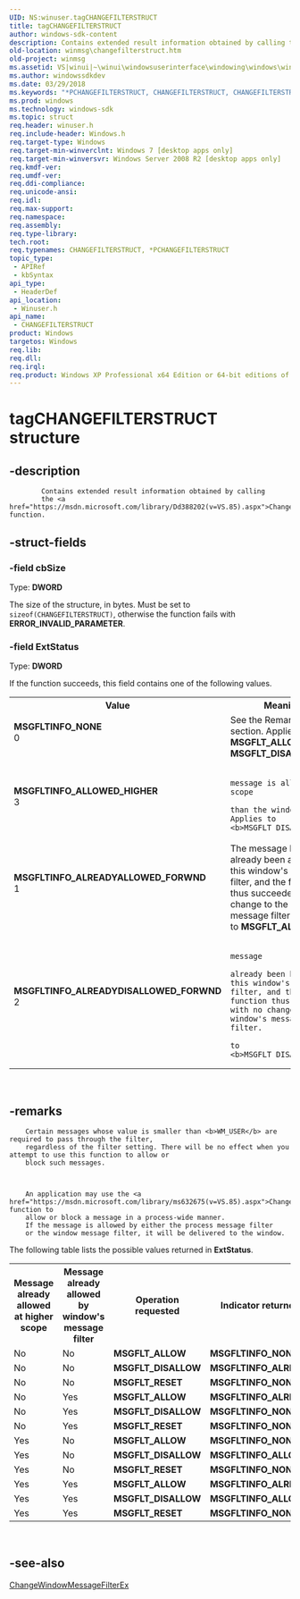 ```yaml
---
UID: NS:winuser.tagCHANGEFILTERSTRUCT
title: tagCHANGEFILTERSTRUCT
author: windows-sdk-content
description: Contains extended result information obtained by calling the ChangeWindowMessageFilterEx function.
old-location: winmsg\changefilterstruct.htm
old-project: winmsg
ms.assetid: VS|winui|~\winui\windowsuserinterface\windowing\windows\windowreference\windowstructures\changefilterstruct.htm
ms.author: windowssdkdev
ms.date: 03/29/2018
ms.keywords: "*PCHANGEFILTERSTRUCT, CHANGEFILTERSTRUCT, CHANGEFILTERSTRUCT structure [Windows and Messages], MSGFLTINFO_ALLOWED_HIGHER, MSGFLTINFO_ALREADYALLOWED_FORWND, MSGFLTINFO_ALREADYDISALLOWED_FORWND, MSGFLTINFO_NONE, PCHANGEFILTERSTRUCT, PCHANGEFILTERSTRUCT structure pointer [Windows and Messages], _win32_CHANGEFILTERSTRUCT_str, _win32_changefilterstruct_str_cpp, tagCHANGEFILTERSTRUCT, winmsg.changefilterstruct, winui._win32_changefilterstruct_str, winuser/CHANGEFILTERSTRUCT, winuser/PCHANGEFILTERSTRUCT"
ms.prod: windows
ms.technology: windows-sdk
ms.topic: struct
req.header: winuser.h
req.include-header: Windows.h
req.target-type: Windows
req.target-min-winverclnt: Windows 7 [desktop apps only]
req.target-min-winversvr: Windows Server 2008 R2 [desktop apps only]
req.kmdf-ver: 
req.umdf-ver: 
req.ddi-compliance: 
req.unicode-ansi: 
req.idl: 
req.max-support: 
req.namespace: 
req.assembly: 
req.type-library: 
tech.root: 
req.typenames: CHANGEFILTERSTRUCT, *PCHANGEFILTERSTRUCT
topic_type:
 - APIRef
 - kbSyntax
api_type:
 - HeaderDef
api_location:
 - Winuser.h
api_name:
 - CHANGEFILTERSTRUCT
product: Windows
targetos: Windows
req.lib: 
req.dll: 
req.irql: 
req.product: Windows XP Professional x64 Edition or 64-bit editions of     Windows Server 2003
---
```


# tagCHANGEFILTERSTRUCT structure


## -description



			Contains extended result information obtained by calling
			the <a href="https://msdn.microsoft.com/library/Dd388202(v=VS.85).aspx">ChangeWindowMessageFilterEx</a> function.
		


## -struct-fields




### -field cbSize

Type: <b>DWORD</b>

The size of the structure, in bytes. 
				Must be set to <code>sizeof(CHANGEFILTERSTRUCT)</code>, otherwise the function fails with <b>ERROR_INVALID_PARAMETER</b>.


### -field ExtStatus

Type: <b>DWORD</b>

If the function succeeds, this field contains one of the following values.

<table>
<tr>
<th>Value</th>
<th>Meaning</th>
</tr>
<tr>
<td width="40%"><a id="MSGFLTINFO_NONE"></a><a id="msgfltinfo_none"></a><dl>
<dt><b>MSGFLTINFO_NONE</b></dt>
<dt>0</dt>
</dl>
</td>
<td width="60%">
See the Remarks section.
						Applies to <b>MSGFLT_ALLOW</b> and <b>MSGFLT_DISALLOW</b>.
					

</td>
</tr>
<tr>
<td width="40%"><a id="MSGFLTINFO_ALLOWED_HIGHER"></a><a id="msgfltinfo_allowed_higher"></a><dl>
<dt><b>MSGFLTINFO_ALLOWED_HIGHER</b></dt>
<dt>3</dt>
</dl>
</td>
<td width="60%">

					The message is allowed at a scope
					 higher than the window. Applies to <b>MSGFLT_DISALLOW</b>. 

</td>
</tr>
<tr>
<td width="40%"><a id="MSGFLTINFO_ALREADYALLOWED_FORWND"></a><a id="msgfltinfo_alreadyallowed_forwnd"></a><dl>
<dt><b>MSGFLTINFO_ALREADYALLOWED_FORWND</b></dt>
<dt>1</dt>
</dl>
</td>
<td width="60%">
The message has already 
					been allowed by this window's message filter, and 
					the function thus succeeded with no change to the window's message filter.
					Applies to <b>MSGFLT_ALLOW</b>. 

</td>
</tr>
<tr>
<td width="40%"><a id="MSGFLTINFO_ALREADYDISALLOWED_FORWND"></a><a id="msgfltinfo_alreadydisallowed_forwnd"></a><dl>
<dt><b>MSGFLTINFO_ALREADYDISALLOWED_FORWND</b></dt>
<dt>2</dt>
</dl>
</td>
<td width="60%">

					The message 
					has already been blocked by this window's message filter, and the function thus succeeded with no change to the window's message filter.
					Applies to <b>MSGFLT_DISALLOW</b>. 

</td>
</tr>
</table>
 


## -remarks




		Certain messages whose value is smaller than <b>WM_USER</b> are required to pass through the filter, 
		regardless of the filter setting. There will be no effect when you attempt to use this function to allow or 
		block such messages.
		


		An application may use the <a href="https://msdn.microsoft.com/library/ms632675(v=VS.85).aspx">ChangeWindowMessageFilter</a> function to 
		allow or block a message in a process-wide manner. 
		If the message is allowed by either the process message filter 
		or the window message filter, it will be delivered to the window.
		

The following table lists the possible values returned in <b>ExtStatus</b>.

<table>
<tr>
<th>Message already allowed at higher scope</th>
<th>Message already allowed by window's message filter</th>
<th>Operation requested</th>
<th>Indicator returned in ExtStatus on success</th>
</tr>
<tr>
<td>No</td>
<td>No</td>
<td><b>MSGFLT_ALLOW</b></td>
<td><b>MSGFLTINFO_NONE</b></td>
</tr>
<tr>
<td>No</td>
<td>No</td>
<td><b>MSGFLT_DISALLOW</b></td>
<td><b>MSGFLTINFO_ALREADYDISALLOWED_FORWND</b></td>
</tr>
<tr>
<td>No</td>
<td>No</td>
<td><b>MSGFLT_RESET</b></td>
<td><b>MSGFLTINFO_NONE</b></td>
</tr>
<tr>
<td>No</td>
<td>Yes</td>
<td><b>MSGFLT_ALLOW</b></td>
<td><b>MSGFLTINFO_ALREADYALLOWED_FORWND</b></td>
</tr>
<tr>
<td>No</td>
<td>Yes</td>
<td><b>MSGFLT_DISALLOW</b></td>
<td><b>MSGFLTINFO_NONE</b></td>
</tr>
<tr>
<td>No</td>
<td>Yes</td>
<td><b>MSGFLT_RESET</b></td>
<td><b>MSGFLTINFO_NONE</b></td>
</tr>
<tr>
<td>Yes</td>
<td>No</td>
<td><b>MSGFLT_ALLOW</b></td>
<td><b>MSGFLTINFO_NONE</b></td>
</tr>
<tr>
<td>Yes</td>
<td>No</td>
<td><b>MSGFLT_DISALLOW</b></td>
<td><b>MSGFLTINFO_ALLOWED_HIGHER</b></td>
</tr>
<tr>
<td>Yes</td>
<td>No</td>
<td><b>MSGFLT_RESET</b></td>
<td><b>MSGFLTINFO_NONE</b></td>
</tr>
<tr>
<td>Yes</td>
<td>Yes</td>
<td><b>MSGFLT_ALLOW</b></td>
<td><b>MSGFLTINFO_ALREADYALLOWED_FORWND</b></td>
</tr>
<tr>
<td>Yes</td>
<td>Yes</td>
<td><b>MSGFLT_DISALLOW</b></td>
<td><b>MSGFLTINFO_ALLOWED_HIGHER</b></td>
</tr>
<tr>
<td>Yes</td>
<td>Yes</td>
<td><b>MSGFLT_RESET</b></td>
<td><b>MSGFLTINFO_NONE</b></td>
</tr>
</table>
 




## -see-also




<a href="https://msdn.microsoft.com/library/Dd388202(v=VS.85).aspx">ChangeWindowMessageFilterEx</a>
 

 

